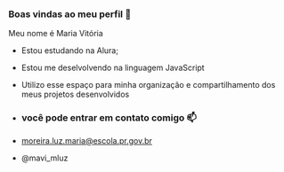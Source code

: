 ### Boas vindas ao meu perfil 💙

Meu nome é Maria Vitória

- Estou estudando na Alura;
- Estou me deselvolvendo na linguagem JavaScript
- Utilizo esse espaço para minha organização e compartilhamento dos meus projetos desenvolvidos

- ### você pode entrar em contato comigo 📫

- moreira.luz.maria@escola.pr.gov.br
- @mavi_mluz
